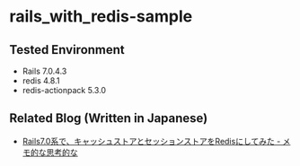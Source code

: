 # rails_with_redis-sample

## Tested Environment

- Rails 7.0.4.3
- redis 4.8.1
- redis-actionpack 5.3.0

## Related Blog (Written in Japanese)

- [Rails7.0系で、キャッシュストアとセッションストアをRedisにしてみた - メモ的な思考的な](https://thinkami.hatenablog.com/entry/2023/04/09/222636)